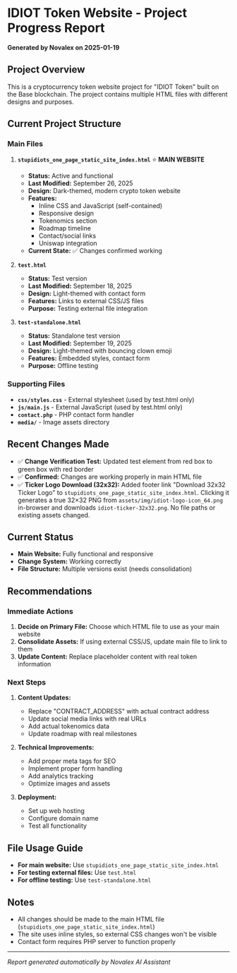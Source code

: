 # IDIOT Token Website - Project Progress Report
**Generated by Novalex on 2025-01-19**

## Project Overview
This is a cryptocurrency token website project for "IDIOT Token" built on the Base blockchain. The project contains multiple HTML files with different designs and purposes.

## Current Project Structure

### Main Files
1. **`stupidiots_one_page_static_site_index.html`** ⭐ **MAIN WEBSITE**
   - **Status:** Active and functional
   - **Last Modified:** September 26, 2025
   - **Design:** Dark-themed, modern crypto token website
   - **Features:** 
     - Inline CSS and JavaScript (self-contained)
     - Responsive design
     - Tokenomics section
     - Roadmap timeline
     - Contact/social links
     - Uniswap integration
   - **Current State:** ✅ Changes confirmed working

2. **`test.html`**
   - **Status:** Test version
   - **Last Modified:** September 18, 2025
   - **Design:** Light-themed with contact form
   - **Features:** Links to external CSS/JS files
   - **Purpose:** Testing external file integration

3. **`test-standalone.html`**
   - **Status:** Standalone test version
   - **Last Modified:** September 19, 2025
   - **Design:** Light-themed with bouncing clown emoji
   - **Features:** Embedded styles, contact form
   - **Purpose:** Offline testing

### Supporting Files
- **`css/styles.css`** - External stylesheet (used by test.html only)
- **`js/main.js`** - External JavaScript (used by test.html only)
- **`contact.php`** - PHP contact form handler
- **`media/`** - Image assets directory

## Recent Changes Made
- ✅ **Change Verification Test:** Updated test element from red box to green box with red border
- ✅ **Confirmed:** Changes are working properly in main HTML file
- ✅ **Ticker Logo Download (32x32):** Added footer link "Download 32x32 Ticker Logo" to `stupidiots_one_page_static_site_index.html`. Clicking it generates a true 32×32 PNG from `assets/img/idiot-logo-icon_64.png` in-browser and downloads `idiot-ticker-32x32.png`. No file paths or existing assets changed.

## Current Status
- **Main Website:** Fully functional and responsive
- **Change System:** Working correctly
- **File Structure:** Multiple versions exist (needs consolidation)

## Recommendations

### Immediate Actions
1. **Decide on Primary File:** Choose which HTML file to use as your main website
2. **Consolidate Assets:** If using external CSS/JS, update main file to link to them
3. **Update Content:** Replace placeholder content with real token information

### Next Steps
1. **Content Updates:**
   - Replace "CONTRACT_ADDRESS" with actual contract address
   - Update social media links with real URLs
   - Add actual tokenomics data
   - Update roadmap with real milestones

2. **Technical Improvements:**
   - Add proper meta tags for SEO
   - Implement proper form handling
   - Add analytics tracking
   - Optimize images and assets

3. **Deployment:**
   - Set up web hosting
   - Configure domain name
   - Test all functionality

## File Usage Guide
- **For main website:** Use `stupidiots_one_page_static_site_index.html`
- **For testing external files:** Use `test.html`
- **For offline testing:** Use `test-standalone.html`

## Notes
- All changes should be made to the main HTML file (`stupidiots_one_page_static_site_index.html`)
- The site uses inline styles, so external CSS changes won't be visible
- Contact form requires PHP server to function properly

---
*Report generated automatically by Novalex AI Assistant*
